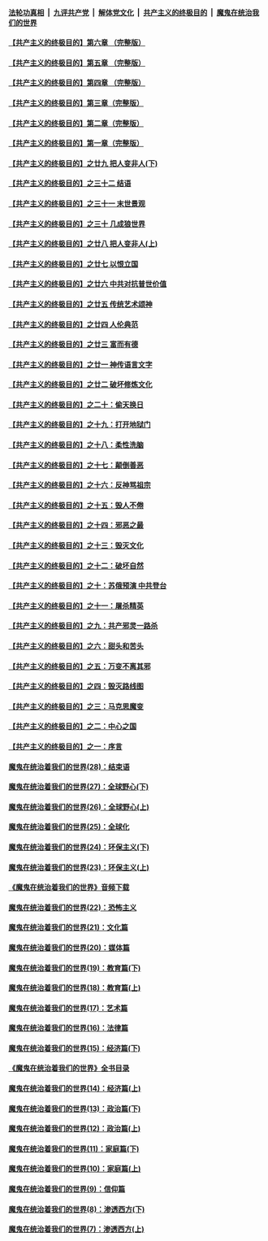 

####  [法轮功真相](../../../../basic/blob/master/README.md?t=06090901) &nbsp;|&nbsp; [九评共产党](../../../../9ping.md/blob/master/README.md?t=06090901) &nbsp;|&nbsp; [解体党文化](../../../../jtdwh.md/blob/master/README.md?t=06090901)  &nbsp;|&nbsp; [共产主义的终极目的](../../../../gczydzjmd.md/blob/master/README.md?t=06090901) &nbsp;|&nbsp; [魔鬼在统治我们的世界](../../../../mgztzwmdsj.md/blob/master/README.md?t=06090901) 

#### [【共产主义的终极目的】第六章 （完整版）](../pages/nsc422/n11428913.md?t=06090901) 

#### [【共产主义的终极目的】第五章 （完整版）](../pages/nsc422/n11428912.md?t=06090901) 

#### [【共产主义的终极目的】第四章 （完整版）](../pages/nsc422/n11428907.md?t=06090901) 

#### [【共产主义的终极目的】第三章（完整版）](../pages/nsc422/n11428848.md?t=06090901) 

#### [【共产主义的终极目的】第二章（完整版）](../pages/nsc422/n11428831.md?t=06090901) 

#### [【共产主义的终极目的】第一章（完整版）](../pages/nsc422/n11417651.md?t=06090901) 

#### [【共产主义的终极目的】之廿九 把人变非人(下)](../pages/nsc422/n11344140.md?t=06090901) 

#### [【共产主义的终极目的】之三十二 结语](../pages/nsc422/n11360535.md?t=06090901) 

#### [【共产主义的终极目的】之三十一 末世景观](../pages/nsc422/n11351129.md?t=06090901) 

#### [【共产主义的终极目的】之三十 几成狼世界](../pages/nsc422/n11348280.md?t=06090901) 

#### [【共产主义的终极目的】之廿八 把人变非人(上)](../pages/nsc422/n11340492.md?t=06090901) 

#### [【共产主义的终极目的】之廿七 以恨立国](../pages/nsc422/n11336944.md?t=06090901) 

#### [【共产主义的终极目的】之廿六 中共对抗普世价值](../pages/nsc422/n11324785.md?t=06090901) 

#### [【共产主义的终极目的】之廿五 传统艺术颂神](../pages/nsc422/n11296396.md?t=06090901) 

#### [【共产主义的终极目的】之廿四 人伦典范](../pages/nsc422/n11296397.md?t=06090901) 

#### [【共产主义的终极目的】之廿三 富而有德](../pages/nsc422/n11283598.md?t=06090901) 

#### [【共产主义的终极目的】之廿一 神传语言文字](../pages/nsc422/n11263265.md?t=06090901) 

#### [【共产主义的终极目的】之廿二 破坏修炼文化](../pages/nsc422/n11245728.md?t=06090901) 

#### [【共产主义的终极目的】之二十：偷天换日](../pages/nsc422/n11238846.md?t=06090901) 

#### [【共产主义的终极目的】之十九：打开地狱门](../pages/nsc422/n11206376.md?t=06090901) 

#### [【共产主义的终极目的】之十八：柔性洗脑](../pages/nsc422/n11199994.md?t=06090901) 

#### [【共产主义的终极目的】之十七：颠倒善恶](../pages/nsc422/n11179782.md?t=06090901) 

#### [【共产主义的终极目的】之十六：反神骂祖宗](../pages/nsc422/n11166798.md?t=06090901) 

#### [【共产主义的终极目的】之十五：毁人不倦](../pages/nsc422/n11166792.md?t=06090901) 

#### [【共产主义的终极目的】之十四：邪恶之最](../pages/nsc422/n11150249.md?t=06090901) 

#### [【共产主义的终极目的】之十三：毁灭文化](../pages/nsc422/n11135227.md?t=06090901) 

#### [【共产主义的终极目的】之十二：破坏自然](../pages/nsc422/n11135214.md?t=06090901) 

#### [【共产主义的终极目的】之十：苏俄预演 中共登台](../pages/nsc422/n11118424.md?t=06090901) 

#### [【共产主义的终极目的】之十一：屠杀精英](../pages/nsc422/n11118442.md?t=06090901) 

#### [【共产主义的终极目的】之九：共产邪灵一路杀](../pages/nsc422/n11114139.md?t=06090901) 

#### [【共产主义的终极目的】之六：甜头和苦头](../pages/nsc422/n11096971.md?t=06090901) 

#### [【共产主义的终极目的】之五：万变不离其邪](../pages/nsc422/n11091285.md?t=06090901) 

#### [【共产主义的终极目的】之四：毁灭路线图](../pages/nsc422/n11086284.md?t=06090901) 

#### [【共产主义的终极目的】之三：马克思魔变](../pages/nsc422/n11061941.md?t=06090901) 

#### [【共产主义的终极目的】之二：中心之国](../pages/nsc422/n11047728.md?t=06090901) 

#### [【共产主义的终极目的】之一：序言](../pages/nsc422/n11086077.md?t=06090901) 

#### [魔鬼在统治着我们的世界(28)：结束语](../pages/nsc422/n10936246.md?t=06090901) 

#### [魔鬼在统治着我们的世界(27)：全球野心(下)](../pages/nsc422/n10928319.md?t=06090901) 

#### [魔鬼在统治着我们的世界(26)：全球野心(上)](../pages/nsc422/n10900318.md?t=06090901) 

#### [魔鬼在统治着我们的世界(25)：全球化](../pages/nsc422/n10788205.md?t=06090901) 

#### [魔鬼在统治着我们的世界(24)：环保主义(下)](../pages/nsc422/n10695307.md?t=06090901) 

#### [魔鬼在统治着我们的世界(23)：环保主义(上)](../pages/nsc422/n10688613.md?t=06090901) 

#### [《魔鬼在统治着我们的世界》音频下载](../pages/nsc422/n10635553.md?t=06090901) 

#### [魔鬼在统治着我们的世界(22)：恐怖主义](../pages/nsc422/n10614727.md?t=06090901) 

#### [魔鬼在统治着我们的世界(21)：文化篇](../pages/nsc422/n10597706.md?t=06090901) 

#### [魔鬼在统治着我们的世界(20)：媒体篇](../pages/nsc422/n10586579.md?t=06090901) 

#### [魔鬼在统治着我们的世界(19)：教育篇(下)](../pages/nsc422/n10564808.md?t=06090901) 

#### [魔鬼在统治着我们的世界(18)：教育篇(上)](../pages/nsc422/n10526970.md?t=06090901) 

#### [魔鬼在统治着我们的世界(17)：艺术篇](../pages/nsc422/n10499093.md?t=06090901) 

#### [魔鬼在统治着我们的世界(16)：法律篇](../pages/nsc422/n10485969.md?t=06090901) 

#### [魔鬼在统治着我们的世界(15)：经济篇(下)](../pages/nsc422/n10469975.md?t=06090901) 

#### [《魔鬼在统治着我们的世界》全书目录](../pages/nsc422/n10464261.md?t=06090901) 

#### [魔鬼在统治着我们的世界(14)：经济篇(上)](../pages/nsc422/n10457370.md?t=06090901) 

#### [魔鬼在统治着我们的世界(13)：政治篇(下)](../pages/nsc422/n10448270.md?t=06090901) 

#### [魔鬼在统治着我们的世界(12)：政治篇(上)](../pages/nsc422/n10444576.md?t=06090901) 

#### [魔鬼在统治着我们的世界(11)：家庭篇(下)](../pages/nsc422/n10440961.md?t=06090901) 

#### [魔鬼在统治着我们的世界(10)：家庭篇(上)](../pages/nsc422/n10435448.md?t=06090901) 

#### [魔鬼在统治着我们的世界(9)：信仰篇](../pages/nsc422/n10432159.md?t=06090901) 

#### [魔鬼在统治着我们的世界(8)：渗透西方(下)](../pages/nsc422/n10429603.md?t=06090901) 

#### [魔鬼在统治着我们的世界(7)：渗透西方(上)](../pages/nsc422/n10426013.md?t=06090901) 

